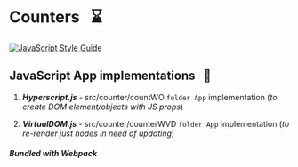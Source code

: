 # Counters &nbsp; :hourglass:



[![JavaScript Style Guide](https://img.shields.io/badge/code_style-standard-brightgreen.svg)](https:/github.com/stefan22/counterFP.git)


## JavaScript App implementations &nbsp; :pill:

1. ___Hyperscript.js___ - src/counter/countWO `folder App` implementation (_to create DOM element/objects with JS props_)

2. ___VirtualDOM.js___ - src/counter/counterWVD `folder App` implementation  (_to re-render just nodes in need of updating_)

##### Bundled with Webpack
